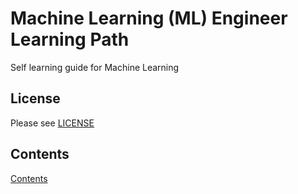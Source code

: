 <link rel='stylesheet' href='assets/css/main.css'/>

# Machine Learning (ML) Engineer Learning Path
Self learning guide for Machine Learning

## License
Please see [LICENSE](LICENSE.md)

## Contents
[Contents](contents.md)